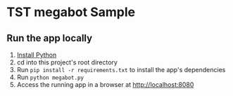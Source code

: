 # TST megabot Sample #

## Run the app locally

1. [Install Python][]
1. cd into this project's root directory
1. Run `pip install -r requirements.txt` to install the app's dependencies
1. Run `python megabot.py`
1. Access the running app in a browser at <http://localhost:8080>

[Install Python]: https://www.python.org/downloads/


